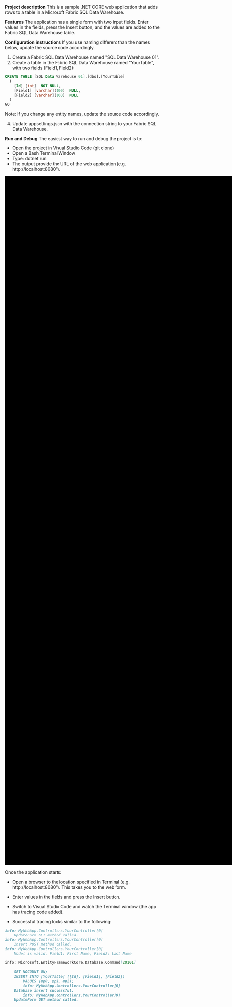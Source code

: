 **Project description**
This is a sample .NET CORE web application that adds rows to a table in a Microsoft Fabric SQL Data Warehouse.

**Features**
The application has a single form with two input fields. Enter values in the fields, press the Insert button, and the values are added to the Fabric SQL Data Warehouse table.

**Configuration instructions**
If you use naming different than the names below, update the source code accordingly.

1. Create a Fabric SQL Data Warehouse named "SQL Data Warehouse 01".
2. Create a table in the Fabric SQL Data Warehouse named "YourTable", with two fields (Field1, Field2):

```sql
CREATE TABLE [SQL Data Warehouse 01].[dbo].[YourTable]
  (
  	[Id] [int]  NOT NULL,
  	[Field1] [varchar](100)  NULL,
  	[Field2] [varchar](100)  NULL
  )
GO
```
Note: If you change any entity names, update the source code accordingly.
   
4. Update appsettings.json with the connection string to your Fabric SQL Data Warehouse.

**Run and Debug**
The easiest way to run and debug the project is to:
 - Open the project in Visual Studio Code (git clone)
 - Open a Bash Terminal Window
 - Type: dotnet run
 - The output provide the URL of the web application (e.g. http://localhost:8080").
   
<img src="https://github.com/user-attachments/assets/e8eb2b8f-0bd1-459d-b7b7-7d13d1e38d0e" alt="description" width="305" height="221" style="border:1000px solid black;"/>

Once the application starts:
 - Open a browser to the location specified in Terminal (e.g. http://localhost:8080"). This takes you to the web form.
 - Enter values in the fields and press the Insert button.
 - Switch to Visual Studio Code and watch the Terminal window (the app has tracing code added).
   
 - Successful tracing looks similar to the following:
``` markdown
info: MyWebApp.Controllers.YourController[0]
    UpdateForm GET method called.
info: MyWebApp.Controllers.YourController[0]
    Insert POST method called.
info: MyWebApp.Controllers.YourController[0]
    Model is valid. Field1: First Name, Field2: Last Name

info: Microsoft.EntityFrameworkCore.Database.Command[20101]
      
    SET NOCOUNT ON;
    INSERT INTO [YourTable] ([Id], [Field1], [Field2])
        VALUES (@p0, @p1, @p2);
        info: MyWebApp.Controllers.YourController[0]
    Database insert successful.
        info: MyWebApp.Controllers.YourController[0]
    UpdateForm GET method called.
```
